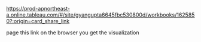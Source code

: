 https://prod-apnortheast-a.online.tableau.com/#/site/gyangupta6645fbc530800d/workbooks/1625850?:origin=card_share_link 



page this link on the browser you get the visualization 
